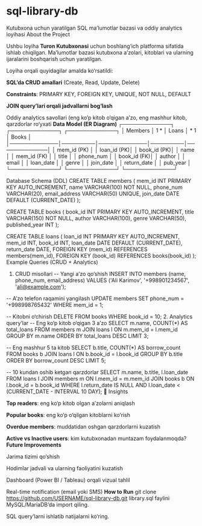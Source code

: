 # sql-library-db
Kutubxona uchun yaratilgan SQL ma’lumotlar bazasi va oddiy analytics loyihasi
About the Project

Ushbu loyiha **Turon Kutubxonasi** uchun boshlang‘ich platforma sifatida ishlab chiqilgan.
Ma’lumotlar bazasi kutubxona a’zolari, kitoblari va ularning ijaralarini boshqarish uchun yaratilgan.

Loyiha orqali quyidagilar amalda ko‘rsatildi:

**SQL’da CRUD amallari** (Create, Read, Update, Delete)

**Constraints**: PRIMARY KEY, FOREIGN KEY, UNIQUE, NOT NULL, DEFAULT

**JOIN query’lari orqali jadvallarni bog‘lash**

Oddiy analytics savollari (eng ko‘p kitob o‘qigan a’zo, eng mashhur kitob, qarzdorlar ro‘yxati
**Data Model (ER Diagram)**
   ┌─────────────┐          ┌─────────────┐          ┌─────────────┐
   │   Members   │ 1     * │    Loans    │ *     1 │    Books    │
   │─────────────│─────────│─────────────│─────────│─────────────│
   │ mem_id (PK) │         │ loan_id (PK)│         │ book_id (PK)│
   │ name        │         │ mem_id (FK) │         │ title       │
   │ phone_num   │         │ book_id (FK)│         │ author      │
   │ email       │         │ loan_date   │         │ genre       │
   │ join_date   │         │ return_date │         │ pub_year    │
   └─────────────┘         └─────────────┘         └─────────────┘

  Database Schema (DDL)
  CREATE TABLE members (
  mem_id INT PRIMARY KEY AUTO_INCREMENT,
  name VARCHAR(100) NOT NULL,
  phone_num VARCHAR(20),
  email_address VARCHAR(50) UNIQUE,
  join_date DATE DEFAULT (CURRENT_DATE)
);

CREATE TABLE books (
  book_id INT PRIMARY KEY AUTO_INCREMENT,
  title VARCHAR(150) NOT NULL,
  author VARCHAR(100),
  genre VARCHAR(50),
  published_year INT
);

CREATE TABLE loans (
  loan_id INT PRIMARY KEY AUTO_INCREMENT,
  mem_id INT,
  book_id INT,
  loan_date DATE DEFAULT (CURRENT_DATE),
  return_date DATE,
  FOREIGN KEY (mem_id) REFERENCES members(mem_id),
  FOREIGN KEY (book_id) REFERENCES books(book_id)
);
Example Queries (CRUD + Analytics)
1. CRUD misollari
   -- Yangi a’zo qo‘shish
INSERT INTO members (name, phone_num, email_address) 
VALUES ('Ali Karimov', '+998901234567', 'ali@example.com');

-- A’zo telefon raqamini yangilash
UPDATE members 
SET phone_num = '+998998765432'
WHERE mem_id = 1;

-- Kitobni o‘chirish
DELETE FROM books 
WHERE book_id = 10;
2. Analytics query’lar
-- Eng ko‘p kitob o‘qigan 3 a’zo
SELECT m.name, COUNT(*) AS total_loans
FROM members m
JOIN loans l ON m.mem_id = l.mem_id
GROUP BY m.name
ORDER BY total_loans DESC
LIMIT 3;

-- Eng mashhur 5 ta kitob
SELECT b.title, COUNT(*) AS borrow_count
FROM books b
JOIN loans l ON b.book_id = l.book_id
GROUP BY b.title
ORDER BY borrow_count DESC
LIMIT 5;

-- 10 kundan oshib ketgan qarzdorlar
SELECT m.name, b.title, l.loan_date
FROM loans l
JOIN members m ON l.mem_id = m.mem_id
JOIN books b ON l.book_id = b.book_id
WHERE l.return_date IS NULL
  AND l.loan_date < (CURRENT_DATE - INTERVAL 10 DAY);
🔹 Insights

**Top readers**: eng ko‘p kitob olgan a’zolarni aniqlash

**Popular books**: eng ko‘p o‘qilgan kitoblarni ko‘rish

**Overdue members**: muddatidan oshgan qarzdorlarni kuzatish

**Active vs Inactive users**: kim kutubxonadan muntazam foydalanmoqda?
**Future Improvements**

Jarima tizimi qo‘shish

Hodimlar jadvali va ularning faoliyatini kuzatish

Dashboard (Power BI / Tableau) orqali vizual tahlil

Real-time notification (email yoki SMS)
**How to Run**
git clone https://github.com/USERNAME/sql-library-db.git
library.sql faylini MySQL/MariaDB’da import qiling.

SQL query’larni ishlatib natijalarni ko‘ring.

